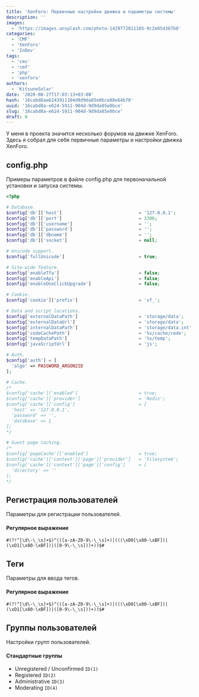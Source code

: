 ```yaml
---
title: 'XenForo: Первичные настройки движка и параметры системы'
description: ''
images:
  - 'https://images.unsplash.com/photo-1429772011165-0c2e054367b8'
categories:
  - 'CMF'
  - 'XenForo'
  - 'InDev'
tags:
  - 'cms'
  - 'cmf'
  - 'php'
  - 'xenforo'
authors:
  - 'KitsuneSolar'
date: '2020-08-27T17:03:13+03:00'
hash: '16cabd8ae6243911104d9d9da85e0bce88e64b70'
uuid: '16cabd8a-e624-5911-904d-9d9da85e0bce'
slug: '16cabd8a-e624-5911-904d-9d9da85e0bce'
draft: 0
---
```


У меня в проекта значится несколько форумов на движке XenForo. Здесь я собрал для себя первичные параметры и настройки движка XenForo.

<!--more-->

## config.php

Примеры параметров в файле config.php для первоначальной установки и запуска системы.

```php
<?php

# Database.
$config['db']['host']                             = '127.0.0.1';
$config['db']['port']                             = 3306;
$config['db']['username']                         = '';
$config['db']['password']                         = '';
$config['db']['dbname']                           = '';
$config['db']['socket']                           = null;

# Unicode support.
$config['fullUnicode']                            = true;

# Site-wide feature.
$config['enableTfa']                              = false;
$config['enableApi']                              = false;
$config['enableOneClickUpgrade']                  = false;

# Cookie.
$config['cookie']['prefix']                       = 'xf_';

# Data and script locations.
$config['externalDataPath']                       = 'storage/data';
$config['externalDataUrl']                        = 'storage/data';
$config['internalDataPath']                       = 'storage/data.int';
$config['codeCachePath']                          = '%s/cache/code';
$config['tempDataPath']                           = '%s/temp';
$config['javaScriptUrl']                          = 'js';

# Auth.
$config['auth'] = [
  'algo' => PASSWORD_ARGON2ID
];

# Cache.
/*
$config['cache']['enabled']                       = true;
$config['cache']['provider']                      = 'Redis';
$config['cache']['config']                        = [
  'host' => '127.0.0.1',
  'password' => '',
  'database' => 1
];
*/

# Guest page caching.
/*
$config['pageCache']['enabled']                   = true;
$config['cache']['context']['page']['provider']   = 'Filesystem';
$config['cache']['context']['page']['config']     = [
  'directory' => ''
];
*/
```

## Регистрация пользователей

Параметры для регистрации пользователей.

#### Регулярное выражение

```
#(?!^[\d\-\_\s]+$)^(([a-zA-Z0-9\-\_\s]+)|(((\xD0[\x80-\xBF])|(\xD1[\x80-\xBF])|([0-9\-\_\s]))+))$#
```

## Теги

Параметры для ввода тегов.

#### Регулярное выражение

```
#(?!^[\d\-\_\s]+$)^(([a-zA-Z0-9\-\_\s]+)|(((\xD0[\x80-\xBF])|(\xD1[\x80-\xBF])|([0-9\-\_\s]))+))$#
```

## Группы пользователей

Настройки групп пользователей.

#### Стандартные группы

- Unregistered / Unconfirmed `ID(1)`
- Registered `ID(2)`
- Administrative `ID(3)`
- Moderating `ID(4)`
